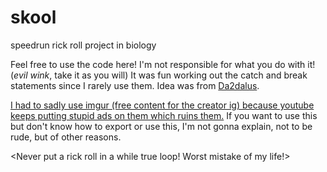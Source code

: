 # skool
speedrun rick roll project in biology

Feel free to use the code here!
I'm not responsible for what you do with it! (*evil wink*, take it as you will)
It was fun working out the catch and break statements since I rarely use them.
Idea was from [Da2dalus](https://github.com/Da2dalus/RickWare).

[I had to sadly use imgur (free content for the creator ig) because youtube keeps putting stupid ads on them which ruins them.](https://www.change.org/p/google-inc-remove-ads-from-the-youtube-video-rick-astley-never-gonna-give-you-up)
If you want to use this but don't know how to export or use this, I'm not gonna explain, not to be rude, but of other reasons.

<Never put a rick roll in a while true loop! Worst mistake of my life!>
